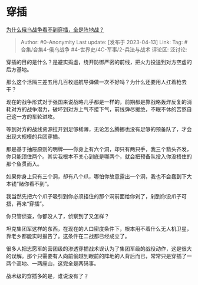 # 穿插
[为什么俄乌战争看不到穿插，全是阵地战？](https://www.zhihu.com/question/589856409/answer/2981120328)

> Author: #0-Anonymity
> Last update: [发布于 2023-04-13]
> Link:
> Tag: #合集/合集4-俄乌战争 #4-世界史/4C-军事/2-兵法与战术
> 评论区:
> 泛讨论:

穿插的目的是什么？是避实捣虚，绕开防御严密的前线，把火力投送到对方空虚的后方基地。

那么这个活隔三差五用几百枚巡航导弹做一次不好吗？为什么还要用人扛着枪去干？

现在的战争形式对于强国来说战略几乎都是一样的，前期都是靠战略轰炸反复的消耗对方的战争潜力，破坏到对方上气不接下气，前线弹尽援绝，不眠不休的苦熬自己这一方的车轮进攻。

等到对方的战线资源拉开到足够稀薄，无论怎么腾挪也没有足够的预备队了，才会出现大规模的兵团穿插。

那是基于抽屉原则的明牌——你身上有六个洞，却只有两只手，我三个箭头齐发，你只能顶住两个。其实我根本不关心到底是哪两个，就会把预备队投入你没捂住的那个鱼贯而入。

如果你身上只有三个洞，却有八个爪，哪怕你故意露出一个洞，我也不会蠢到下大本钱“赌你看不到”。

我当然先把六个爪子吸引到你必须捂住的那个洞前面给你剁了，剁到你没爪子可捂，再来“穿插”。

你只管侦查，你都没人了，侦察到了又怎样？

坦克集团军这样的东西，在现在的人口密度条件下，根本用不着什么无人机卫星，靠老乡都能实时报告了。这条件在二战都已经成立了。

很多人把志愿军的营团级的渗透穿插战术误认为了集团军级的战役动作，这是很大的误解。那个只需要有人向前偷越到眼前的阵地的人背后而已，常常只是穿插了一两个高地、一两座山，这完全是两码事。

战术级的穿插多的是，谁说没有了？
